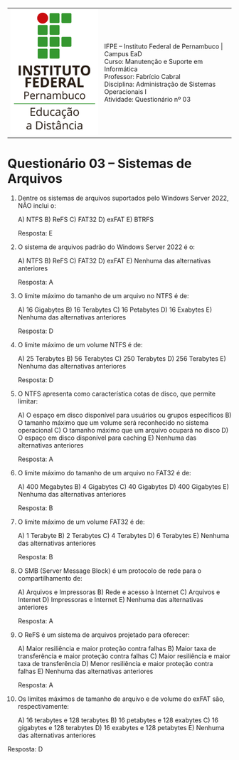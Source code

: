 
<table>
    <tr>
        <td>
            <img src="logotipo-ead-mini.png">
        </td>
        <td>
IFPE – Instituto Federal de Pernambuco | Campus EaD<br/>
Curso: Manutenção e Suporte em Informática<br/>
Professor: Fabrício Cabral <fabricio.cabral@ead.ifpe.edu.br><br/>
Disciplina: Administração de Sistemas Operacionais I<br/>
Atividade: Questionário nº 03
        </td>
    </tr>
</table>

# Questionário 03 – Sistemas de Arquivos

1. Dentre os sistemas de arquivos suportados pelo Windows Server 2022, NÃO inclui o:
   
   A) NTFS
   B) ReFS
   C) FAT32
   D) exFAT
   E) BTRFS

   Resposta: E

2. O sistema de arquivos padrão do Windows Server 2022 é o:
   
   A) NTFS
   B) ReFS
   C) FAT32
   D) exFAT
   E) Nenhuma das alternativas anteriores

   Resposta: A

3. O limite máximo do tamanho de um arquivo no NTFS é de:

   A) 16 Gigabytes
   B) 16 Terabytes
   C) 16 Petabytes
   D) 16 Exabytes
   E) Nenhuma das alternativas anteriores

   Resposta: D

4. O limite máximo de um volume NTFS é de:

   A) 25 Terabytes 
   B) 56 Terabytes
   C) 250 Terabytes
   D) 256 Terabytes
   E) Nenhuma das alternativas anteriores

   Resposta: D

5. O NTFS apresenta como característica cotas de disco, que permite limitar:
   
   A) O espaço em disco disponível para usuários ou grupos específicos
   B) O tamanho máximo que um volume será reconhecido no sistema operacional
   C) O tamanho máximo que um arquivo ocupará no disco
   D) O espaço em disco disponível para caching
   E) Nenhuma das alternativas anteriores

   Resposta: A

6. O limite máximo do tamanho de um arquivo no FAT32 é de:

   A) 400 Megabytes
   B) 4 Gigabytes
   C) 40 Gigabytes
   D) 400 Gigabytes
   E) Nenhuma das alternativas anteriores

   Resposta: B

7. O limite máximo de um volume FAT32 é de:

   A) 1 Terabyte
   B) 2 Terabytes
   C) 4 Terabytes
   D) 6 Terabytes
   E) Nenhuma das alternativas anteriores

   Resposta: B

8. O SMB (Server Message Block) é um protocolo de rede para o compartilhamento de:
   
   A) Arquivos e Impressoras
   B) Rede e acesso à Internet
   C) Arquivos e Internet
   D) Impressoras e Internet
   E) Nenhuma das alternativas anteriores

   Resposta: A

9. O ReFS é um sistema de arquivos projetado para oferecer:
    
   A) Maior resiliência e maior proteção contra falhas
   B) Maior taxa de transferência e maior proteção contra falhas
   C) Maior resiliência e maior taxa de transferência
   D) Menor resiliência e maior proteção contra falhas
   E) Nenhuma das alternativas anteriores

   Resposta: A

10. Os limites máximos de tamanho de arquivo e de volume do exFAT são, respectivamente:
    
    A) 16 terabytes e 128 terabytes
    B) 16 petabytes e 128 exabytes
    C) 16 gigabytes e 128 terabytes
    D) 16 exabytes e 128 petabytes
    E) Nenhuma das alternativas anteriores

   Resposta: D
